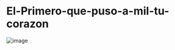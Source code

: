 # El-Primero-que-puso-a-mil-tu-corazon
![image](https://user-images.githubusercontent.com/124617075/234169624-7069d627-5001-4199-babd-6df512024baa.png)
